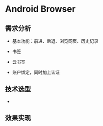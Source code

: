 # Android Browser

## 需求分析

* 基本功能：前进、后退、浏览网页、历史记录

* 书签

* 云书签

* 账户绑定，同时加上认证

## 技术选型

* 

## 效果实现

## 